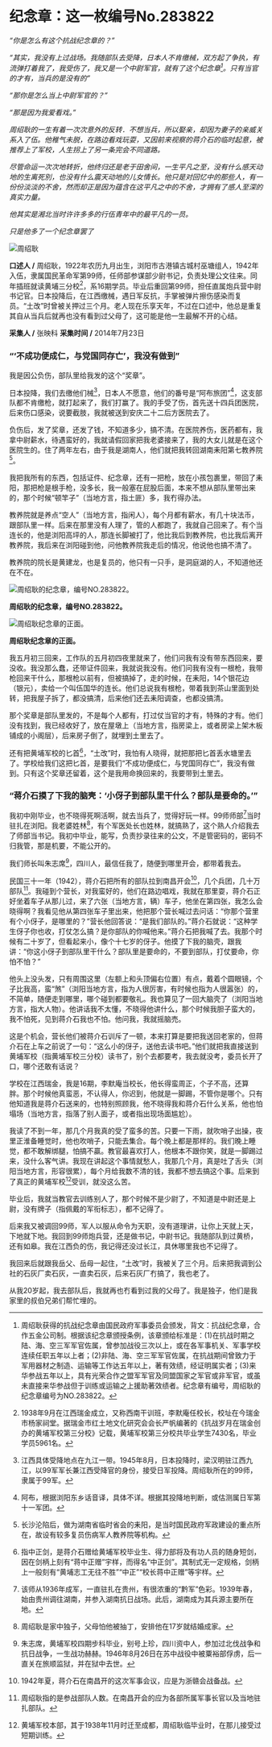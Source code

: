 # 纪念章：这一枚编号No.283822

_“你是怎么有这个抗战纪念章的？”_

_“其实，我没有上过战场。我随部队去受降，日本人不肯缴械，双方起了争执，有流弹打着我了，我受伤了，我又是一个中尉军官，就有了这个纪念章[^1]。只有当官的才有，当兵的是没有的”_

_“那你是怎么当上中尉军官的？”_

_“那是因为我爱看戏。”_

_周绍耿的一生有着一次次意外的反转．不想当兵，所以娶亲，却因为妻子的亲威关系入了伍。他稚气未脱，在路边看戏玩耍，又因前来视察的蒋介石的临时起意，被推荐上了军校，人生拐上了另一条完会不同道路。_

_尽管命运一次次地转折，他终归还是老于田舍间，一生平凡之至，没有什么感天动地的生离死別，也没有什么震天动地的儿女情长。他只是对回忆中的那些人，有一份份淡淡的不舍，然而却正是因为蕴含在这平凡之中的不舍，才拥有了感人至深的真实力量。_

_他其实是湘北当时许许多多的行伍青年中的最平凡的一员。_

_只是他多了一个纪念章罢了_

![周绍耿](./../assets/nobody59.JPG)

**口述人 /** 周绍耿，1922年农历九月出生，浏阳市古港镇古城村巫塘组人，1942年入伍，隶属国民革命军第99师，任师部参谋部少尉书记，负责处理公文往来。同年插班就读黄埔三分校[^2]，系16期学员。毕业后重回第99师，担任直属炮兵营中尉书记官。日本投降后，在江西缴械，遇日军反抗，手掌被弹片擦伤感染而复员。“土改”时曾被关押过三个月。老人现在乐享天年，不过在口述中，他总是重复其自从当兵后就再也没有看到过父母了，这可能是他一生最解不开的心结。

**采集人 /** 张映科 **采集时间 /** 2014年7月23日

### “‘不成功便成仁，与党国同存亡’，我没有做到”

我是因公负伤，部队里给我发的这个“奖章”。

日本投降，我们去缴他们械[^3]，日本人不愿意，他们的番号是“阿布旅团”[^4]，这支部队都不肯缴枪，就打起来了，我们打赢了。我的手受了伤，首先送十四兵团医院，后来伤口感染，说要截肢，我就被送到安庆二十二后方医院去了。

负伤后，发了奖章，还发了钱，不知道多少，搞不清。在医院养伤，医药都有，我拿中尉薪水，待遇蛮好的，我就请假回家把我老婆接来了，我的大女儿就是在这个医院生的。住了两年左右，由于我是湖南人，他们就把我转回湖南耒阳第七教养院[^5]。

我把我所有的东西，包括证件、纪念章，还有一把枪，放在小孩包裹里，带回了耒阳，那把枪是根手枪，没多长，我一般塞在屁股后面，本来不想从部队里带出来的，那个时候“顿竿子”（当地方言，指土匪）多，我冇得办法。

教养院就是养点“空人”（当地方言，指闲人），每个月都有薪水，有几十块法币，跟部队里一样。后来在那里没有人理了，管的人都跑了，我就自己回来了。有个当连长的，他是浏阳高坪的人，那连长脚被打了，他比我后到教养院，也比我后离开教养院，我后来在浏阳碰到他，问他教养院我走后的情况，他说他也搞不清了。

教养院的院长是黄建龙，也是复员的，他只有一只手，是洞庭湖的人，不知道他还在不在。

![周绍耿的纪念章，编号NO.283822。](./../assets/nobody60.JPG)

**周绍耿的纪念章，编号NO.283822。**

![周绍耿纪念章的正面。](./../assets/nobody61.JPG)

**周绍耿纪念章的正面。**

我五月初三回来，工作队的五月初四夜里就来了，他们问我有没有带东西回来，要没收。我没那么蠢，还带证件回来，我就说我没有。他们问我有没有一根枪，我带枪回来干什么，那根枪以前有，但被搞掉了，走的时候，在耒阳，14个银花边（银元），卖给一个叫伍国华的连长。他们总说我有根枪，带着我到茶山里面到处转，把我屋子拆了，都没搞清，后来他们还去耒阳调查，也都没搞清。

那个奖章是部队里发的，不是每个人都有，打过仗当官的才有，特殊的才有。他们没有找到，我已经收好了，放在屋墩上（当地方言，指房梁上，或者房梁上架木板铺成的小阁层），后来房子倒了，就埋到土里去了。

还有把黄埔军校的匕首[^6]，“土改”时，我怕有人晓得，就把那把匕首丢水塘里去了。学校给我们这把匕首，是要我们“不成功便成仁，与党国同存亡”，我没有做到。只有这个奖章还留着，这个是我用命换回来的，我要带到土里去。

### “蒋介石摸了下我的脑壳：‘小伢子到部队里干什么？部队是要命的。’”

我初中刚毕业，也不晓得死啊活啊，就去当兵了，觉得好玩一样。99师师部[^7]当时驻扎在浏阳。我老婆姓林[^8]，有个军医处长也姓林，就搞熟了，这个熟人介绍我去了师部当书记。我初中毕业，能写，负责抄录往来的公文，不是管密码的，密码不归我管，那是机要，不能公开的。

我们师长叫朱志席[^9]，四川人，最信任我了，随便到哪里开会，都带着我去。

民国三十一年（1942），蒋介石把所有的部队拉到南昌开会[^10]，几个兵团，几十万部队[^11]。我碰到个营长，对我蛮好的，他们在路边唱戏，我就在那里耍，蒋介石正好坐着车子从那儿过，来了六张（当地方言，辆）车子，他坐在第四张，我怎么会晓得啊？我看见他从第四张车子里出来，他把那个营长喊过去问话：“你那个营里有个小伢子，是哪里的？”营长他回答说：“是我们部队的。”蒋介石就说：“这种学生伢子你也收，打仗怎么搞？是你部队的你喊他来。”蒋介石把我喊了去。我那个时候有二十岁了，但看起来小，像个十七岁的伢子。他摸了下我的脑壳，跟我讲：“你这小伢子到部队里干什么？部队里是要命的，不要到部队，打仗要命，你怕不怕？”

他头上没头发，只有周围这里（左额上和头顶偏右位置）有点，戴着个圆眼镜，个子比我高，蛮“煞”（浏阳当地方言，指为人很厉害，有时候也指为人很嚣张）的，不简单，随便走到哪里，哪个碰到都要敬礼。我也算见了一回大脑壳了（浏阳当地方言，指大人物）。他讲话我不太懂，不晓得他讲什么，那个时候我胆子蛮大的，我不怕死，见到蒋介石我也不怕。他问我，我就摇脑売。

这是个机会，营长他们被蒋介石训斥了一顿，本来打算是要把我送回老家的，但蒋介石在上车之前说了一句：“这么小的伢子，送他去读书吧。”他们就把我直接送到黄埔军校（指黄埔军校三分校）读书了，别个去都要考，我去就没考，委员长开了口，哪个还敢有话说？

学校在江西瑞金，我是16期，李默庵当校长，他长得蛮周正，个子不高，还算胖。那个时候他真蛮恶，不认得人，你迟到，他就是一脚踢，不管你是哪个。只有他知道我是蒋介石送来的，也特别照顾我，他不晓得我和蒋介石什么关系，他也怕塌场（当地方言，指落了别人面子，或者指出现场面尴尬）。

我读了不到一年，那几个月我真的受了蛮多的苦。只要一下雨，就吹哨子出操，夜里正淮备睡觉时，他也吹哨子，只能去集合。每个晚上都是那样的。我们晚上睡觉，都不敢解绑腿，怕搞不贏。教官最喜欢打人，他根本不跟你笑，就是一脚踢过来，没什么客气讲。我现在讲起这个事情就愁人，我那几个月，真是吐了舌头（浏阳当地方言，形容很累），每个月给我数不清的钱，我都不想去搞这个事。后来到了真正的黄埔军校[^12]受训，就没这么苦。

毕业后，我就当教官去训练别人了，那个时候不是少尉了，不知道是中尉还是上尉，没有牌子（指佩戴的军衔标志），都不记得了。

后来我又被调回99师，军人以服从命令为天职，没有道理讲，让你上天就上天，下地就下地。我回到99师炮兵营，还是做书记，中尉书记。我随部队到过黄桥，还有如皋。我在江西负的伤，我记得还没过长江，具休哪里我也不记得了。

我回来后就跟我岳父、岳母一起住，“土改”时，我被关了三个月。后来把我调到公社的石灰厂卖石灰，一直卖石灰，后来石灰厂冇搞了，我也老了。

从我20岁起，我去部队后，我就再也冇看到过我的父母了。我是独子，他们是我家里的叔伯兄弟们帮忙埋的。

[^1]: 周绍耿获得的抗战纪念章由国民政府军事委员会颁发，背文：抗战纪念章，合作五金公司制。根据该纪念章颁授条例，该章颁给标准是：(1)在抗战时期之陆、海、空三军军官佐属，曾参加战役三次以上，或在各军事机关、军事学校连续任职五年以上者；(2)非陆、海、空三军军官佐属，在抗战期间曾致力于军用器材之制造、运输等工作达五年以上，著有效绩，经证明属实者；(3)来华参战五年以上，具有光荣合作之盟军军官及同盟国家之军官或非军官，或虽未直接来华参战但于训练或运输之上援助著效绩者。纪念章有编号，周绍耿的纪念章编号为NO.283822。

[^2]: 1938年9月在江西瑞金成立，又称西南干训班，李默庵任校长，校址在今瑞金市杨家祠堂。据瑞金市红土地文化研究会会长严帆编著的《抗战岁月在瑞金创办的黄埔军校第三分校》记载，黄埔军校第三分校共毕业学生7430名，毕业学员5961名。

[^3]: 江西具体受降地点在九江一带。1945年8月，日本投降时，梁汉明驻江西九江，以99军军长兼江西受降官的身份，接受日军投降。周绍耿所在的99师，隶属于99军。

[^4]: 阿布，根据浏阳东乡话音译，具体不详。根据其投降地判断，或估测属日军第十一军团。

[^5]: 长沙沦陷后，做为湖南省临时省会的耒阳，是当时国民政府军政建设的重点所在，故设有较多复员伤病军人教养院等机构。

[^6]: 指中正剑，是蒋介石赠给黄埔军校毕业生、得力部将及有功人员的随身短剑，因在剑柄上刻有“蒋中正赠”宇样，而得名“中正剑”。其制式无一定规格，剑柄上一般刻有“黄埔志工无往不胜”“中正”“校长蒋中正赠”等宇样。

[^7]: 该师从1936年成军，一直驻扎在贵州，有很浓重的“黔军”色彩。1939年春，始由贵州调往湖南，并参入湖南抗日战场。此后，湖南成为其兵源主要所在地。

[^8]: 周绍耿是家中独子，父母怕他被抽丁，安排他在17岁就结婚成家。

[^9]: 朱志席，黄埔军校四期步科毕业，别号上珍，四川资中人，参加过北伐战争和抗日战争，一生战功赫赫。1946年8月26日在苏中战役中被粟裕部俘虏，后一直关在旅顺监狱，并在狱中去世。

[^10]: 1942年夏，蒋介石在南昌开的这次军事会议，应是为浙赣会战备战。

[^11]: 周绍耿指的是参战部队人数。在南昌开会的应为各部所属军事长官以及当地驻扎部队。

[^12]: 黄埔军校本部，其于1938年11月时迁至成都，周绍耿临毕业时，在那儿接受过短期训练。
